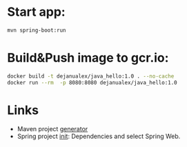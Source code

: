 # Start app:
```bash
mvn spring-boot:run
```

# Build&Push image to gcr.io:
```bash
docker build -t dejanualex/java_hello:1.0 . --no-cache
docker run --rm  -p 8080:8080 dejanualex/java_hello:1.0
```
# Links

* Maven project [generator](https://start.microprofile.io/)
* Spring project [init](https://start.spring.io/): Dependencies and select Spring Web.